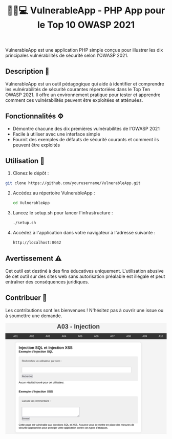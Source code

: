 <h1 align="center">
    <br>
        🕵️‍♂️💻 VulnerableApp - PHP App pour le Top 10 OWASP 2021
    <br>
    <br>
</h1>

VulnerableApp est une application PHP simple conçue pour illustrer les dix principales vulnérabilités de sécurité selon l'OWASP 2021.

## Description 📝

VulnerableApp est un outil pédagogique qui aide à identifier et comprendre les vulnérabilités de sécurité courantes répertoriées dans le Top Ten OWASP 2021. Il offre un environnement pratique pour tester et apprendre comment ces vulnérabilités peuvent être exploitées et atténuées.

## Fonctionnalités ⚙️

- Démontre chacune des dix premières vulnérabilités de l'OWASP 2021
- Facile à utiliser avec une interface simple
- Fournit des exemples de défauts de sécurité courants et comment ils peuvent être exploités

## Utilisation 🚀

1. Clonez le dépôt :

```bash
git clone https://github.com/yourusername/VulnerableApp.git
```

2. Accédez au répertoire VulnerableApp :
    
    ```bash
    cd VulnerableApp
    ```
3. Lancez le setup.sh pour lancer l'infrastructure :

    ```bash
    ./setup.sh
    ```

4. Accédez à l'application dans votre navigateur à l'adresse suivante :

    ```bash
    http://localhost:8042
    ```

## Avertissement ⚠️

Cet outil est destiné à des fins éducatives uniquement. L'utilisation abusive de cet outil sur des sites web sans autorisation préalable est illégale et peut entraîner des conséquences juridiques.

## Contribuer 🤝

Les contributions sont les bienvenues ! N'hésitez pas à ouvrir une issue ou à soumettre une demande.

![Page exemple](img/vulnapp.png)